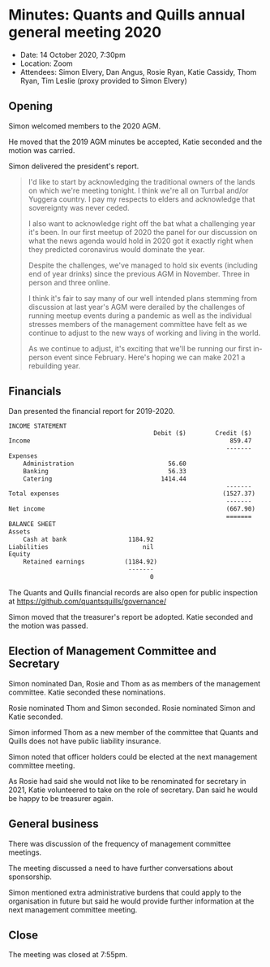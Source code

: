 # Minutes: Quants and Quills annual general meeting 2020

* Date: 14 October 2020, 7:30pm
* Location: Zoom
* Attendees: Simon Elvery, Dan Angus, Rosie Ryan, Katie Cassidy, Thom Ryan, Tim Leslie (proxy provided to Simon Elvery)

## Opening

Simon welcomed members to the 2020 AGM.

He moved that the 2019 AGM minutes be accepted, Katie seconded and the motion was carried.

Simon delivered the president's report.

> I'd like to start by acknowledging the traditional owners of the lands on which we're meeting tonight. I think we're all on Turrbal and/or Yuggera country. I pay my respects to elders and acknowledge that sovereignty was never ceded.
>
> I also want to acknowledge right off the bat what a challenging year it's been. In our first meetup of 2020 the panel for our discussion on what the news agenda would hold in 2020 got it exactly right when they predicted coronavirus would dominate the year. 
>
>Despite the challenges, we've managed to hold six events (including end of year drinks) since the previous AGM in November. Three in person and three online.
>
>I think it's fair to say many of our well intended plans stemming from discussion at last year's AGM were derailed by the challenges of running meetup events during a pandemic as well as the individual stresses members of the management committee have felt as we continue to adjust to the new ways of working and living in the world. 
>
>As we continue to adjust, it's exciting that we'll be running our first in-person event since February. Here's hoping we can make 2021 a rebuilding year.

## Financials

Dan presented the financial report for 2019-2020.

```txt
INCOME STATEMENT
                                        Debit ($)        Credit ($)
Income                                                       859.47
                                                            -------                                                            
Expenses
    Administration                          56.60
    Banking                                 56.33
    Catering                              1414.44
                                                            -------
Total expenses                                             (1527.37)
                                                            -------
Net income                                                  (667.90)
                                                            =======
BALANCE SHEET
Assets
    Cash at bank                 1184.92
Liabilities                          nil
Equity
    Retained earnings           (1184.92)
                                 -------
                                       0
```

The Quants and Quills financial records are also open for public inspection at https://github.com/quantsquills/governance/

Simon moved that the treasurer's report be adopted. Katie seconded and the motion was passed.

## Election of Management Committee and Secretary

Simon nominated Dan, Rosie and Thom as as members of the management committee. Katie seconded these nominations.

Rosie nominated Thom and Simon seconded. Rosie nominated Simon and Katie seconded.

Simon informed Thom as a new member of the committee that Quants and Quills does not have public liability insurance.

Simon noted that officer holders could be elected at the next management committee meeting.

As Rosie had said she would not like to be renominated for secretary in 2021, Katie volunteered to take on the role of secretary. Dan said he would be happy to be treasurer again.

## General business

There was discussion of the frequency of management committee meetings.

The meeting discussed a need to have further conversations about sponsorship.

Simon mentioned extra administrative burdens that could apply to the organisation in future but said he would provide further information at the next management committee meeting.

## Close

The meeting was closed at 7:55pm.
